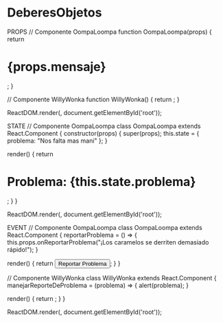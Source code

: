 # DeberesObjetos
PROPS
 // Componente OompaLoompa
function OompaLoompa(props) {
  return <h1>{props.mensaje}</h1>;
}

// Componente WillyWonka
function WillyWonka() {
  return <OompaLoompa mensaje="¡Buen dia señor willy wonka!" />;
}

ReactDOM.render(<WillyWonka />, document.getElementById('root'));

STATE
// Componente OompaLoompa
class OompaLoompa extends React.Component {
  constructor(props) {
    super(props);
    this.state = { problema: "Nos falta mas mani" };
  }

  render() {
    return <h1>Problema: {this.state.problema}</h1>;
  }
}

ReactDOM.render(<OompaLoompa />, document.getElementById('root'));

EVENT
// Componente OompaLoompa
class OompaLoompa extends React.Component {
  reportarProblema = () => {
    this.props.onReportarProblema("¡Los caramelos se derriten demasiado rápido!");
  }

  render() {
    return <button onClick={this.reportarProblema}>Reportar Problema</button>;
  }
}

// Componente WillyWonka
class WillyWonka extends React.Component {
  manejarReporteDeProblema = (problema) => {
    alert(problema);
  }

  render() {
    return <OompaLoompa onReportarProblema={this.manejarReporteDeProblema} />;
  }
}

ReactDOM.render(<WillyWonka />, document.getElementById('root'));

